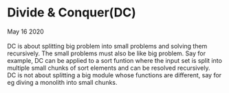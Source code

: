 <h1>Divide & Conquer(DC)<br></h1>
May 16 2020<br><br>
         DC is about splitting big problem into small problems and solving them recursively.
The small problems must also be like big problem. 
Say for example, DC can be applied to a sort funtion where the input set is split into multiple small chunks of sort elements and can be resolved recursively.<br>
DC is not about splitting a big module whose functions are different, say for eg diving a monolith into small chunks.
